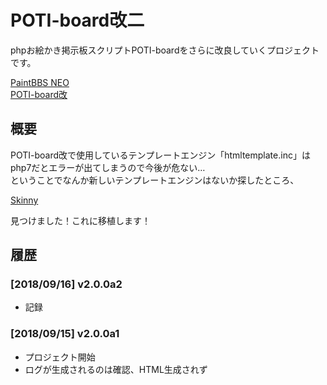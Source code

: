 # POTI-board改二
phpお絵かき掲示板スクリプトPOTI-boardをさらに改良していくプロジェクトです。
  
<a href="https://github.com/funige/neo/">PaintBBS NEO</a>  
<a href="https://github.com/sakots/poti-kai/">POTI-board改</a>  
  
## 概要
POTI-board改で使用しているテンプレートエンジン「htmltemplate.inc」はphp7だとエラーが出てしまうので今後が危ない…  
ということでなんか新しいテンプレートエンジンはないか探したところ、
  
<a href="http://skinny.sx68.net/">Skinny</a>  
  
見つけました！これに移植します！


## <a name="history">履歴</a>

### [2018/09/16] v2.0.0a2
- 記録

### [2018/09/15] v2.0.0a1
- プロジェクト開始
- ログが生成されるのは確認、HTML生成されず